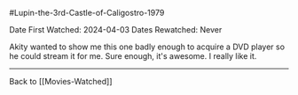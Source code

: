 #Lupin-the-3rd-Castle-of-Caligostro-1979

Date First Watched:  2024-04-03
Dates Rewatched:  Never

Akity wanted to show me this one badly enough to acquire a DVD player so he could stream it for me.  Sure enough, it's awesome.  I really like it.

---
Back to [[Movies-Watched]]